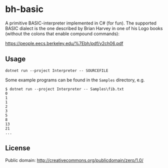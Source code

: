 # bh-basic

A primitive BASIC-interpreter implemented in C# (for fun). The supported BASIC dialect is the one described by Brian Harvey in one of his Logo books (without the colons that enable compound commands):

https://people.eecs.berkeley.edu/%7Ebh/pdf/v2ch06.pdf

## Usage

```dotnet run --project Interpreter -- SOURCEFILE```

Some example programs can be found in the `Samples` directory, e.g.

```
$ dotnet run --project Interpreter -- Samples\fib.txt
0
1
1
2
3
5
8
13
21
...
```

## License

Public domain: http://creativecommons.org/publicdomain/zero/1.0/
